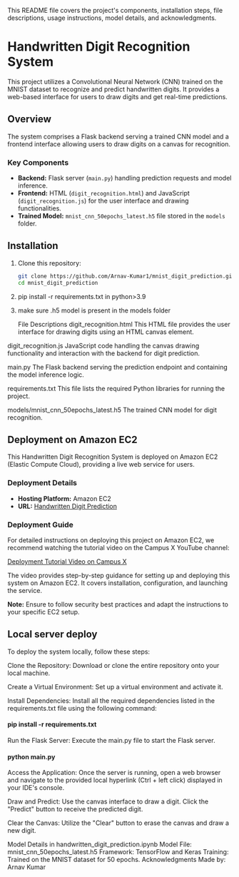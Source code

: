 This README file covers the project's components, installation steps, file descriptions, usage instructions, model details, and acknowledgments.

# Handwritten Digit Recognition System

This project utilizes a Convolutional Neural Network (CNN) trained on the MNIST dataset to recognize and predict handwritten digits. It provides a web-based interface for users to draw digits and get real-time predictions.

## Overview

The system comprises a Flask backend serving a trained CNN model and a frontend interface allowing users to draw digits on a canvas for recognition.

### Key Components

- **Backend:** Flask server (`main.py`) handling prediction requests and model inference.
- **Frontend:** HTML (`digit_recognition.html`) and JavaScript (`digit_recognition.js`) for the user interface and drawing functionalities.
- **Trained Model:** `mnist_cnn_50epochs_latest.h5` file stored in the `models` folder.

## Installation

1. Clone this repository:

   ```bash
   git clone https://github.com/Arnav-Kumar1/mnist_digit_prediction.git
   cd mnist_digit_prediction


2. pip install -r requirements.txt in python>3.9
3. make sure .h5 model is present in the models folder

   File Descriptions
digit_recognition.html
This HTML file provides the user interface for drawing digits using an HTML canvas element.

digit_recognition.js
JavaScript code handling the canvas drawing functionality and interaction with the backend for digit prediction.

main.py
The Flask backend serving the prediction endpoint and containing the model inference logic.

requirements.txt
This file lists the required Python libraries for running the project.

models/mnist_cnn_50epochs_latest.h5
The trained CNN model for digit recognition.


## Deployment on Amazon EC2

This Handwritten Digit Recognition System is deployed on Amazon EC2 (Elastic Compute Cloud), providing a live web service for users.

### Deployment Details

- **Hosting Platform:** Amazon EC2
- **URL:** [Handwritten Digit Prediction](https:Uurlzs.com/eS5iY)

### Deployment Guide

For detailed instructions on deploying this project on Amazon EC2, we recommend watching the tutorial video on the Campus X YouTube channel:

[Deployment Tutorial Video on Campus X]([https://youtube.com/campusx](https://www.youtube.com/watch?v=_rwNTY5Mn40))

The video provides step-by-step guidance for setting up and deploying this system on Amazon EC2. It covers installation, configuration, and launching the service.

**Note:** Ensure to follow security best practices and adapt the instructions to your specific EC2 setup.



## Local server deploy  
To deploy the system locally, follow these steps:

Clone the Repository: Download or clone the entire repository onto your local machine.

Create a Virtual Environment: Set up a virtual environment and activate it.

Install Dependencies: Install all the required dependencies listed in the requirements.txt file using the following command:
#### pip install -r requirements.txt

Run the Flask Server: Execute the main.py file to start the Flask server.
#### python main.py

Access the Application: Once the server is running, open a web browser and navigate to the provided local hyperlink (Ctrl + left click) displayed in your IDE's console.

Draw and Predict: Use the canvas interface to draw a digit. Click the "Predict" button to receive the predicted digit.

Clear the Canvas: Utilize the "Clear" button to erase the canvas and draw a new digit.



Model Details in handwritten_digit_prediction.ipynb
Model File: mnist_cnn_50epochs_latest.h5
Framework: TensorFlow and Keras
Training: Trained on the MNIST dataset for 50 epochs.
Acknowledgments
Made by: Arnav Kumar
